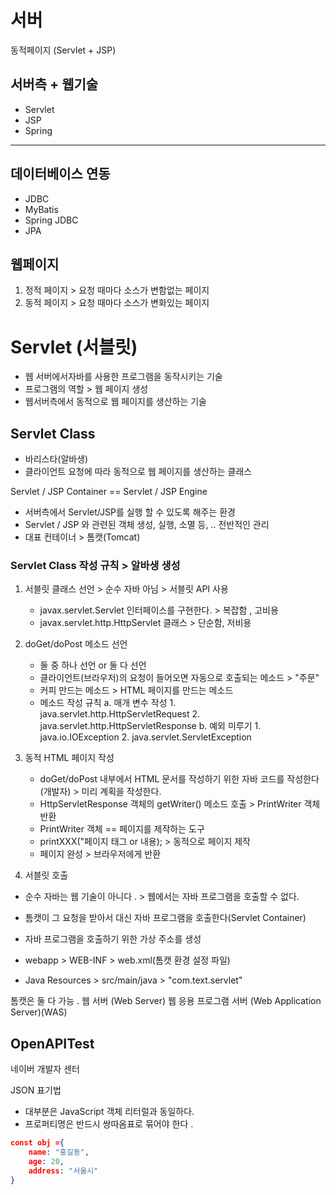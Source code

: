 # 서버
동적페이지 (Servlet + JSP)
## 서버측 + 웹기술
- Servlet
- JSP
- Spring
---

## 데이터베이스 연동
- JDBC
- MyBatis
- Spring JDBC
- JPA


## 웹페이지 
1. 정적 페이지 > 요청 때마다 소스가 변함없는 페이지
2. 동적 페이지 > 요청 때마다 소스가 변화있는 페이지



# Servlet (서블릿)
- 웹 서버에서자바를 사용한 프로그램을 동작시키는 기술
- 프로그램의 역할 > 웹 페이지 생성
- 웹서버측에서 동적으로 웹 페이지를 생산하는 기술


## Servlet Class 
- 바리스타(알바생)
- 클라이언트 요청에 따라 동적으로 웹 페이지를 생산하는 클래스 

Servlet / JSP Container \=\= Servlet / JSP Engine
- 서버측에서 Servlet/JSP를 실행 할 수 있도록 해주는 환경
- Servlet / JSP 와 관련된 객체 생성, 실행, 소멸 등, ..  전반적인 관리 
- 대표 컨테이너 > 톰캣(Tomcat)


### Servlet Class 작성 규칙 > 알바생 생성

1. 서블릿 클래스 선언 > 순수 자바 아님 > 서블릿 API 사용 
	- javax.servlet.Servlet 인터페이스를 구현한다.  > 복잡함 , 고비용
	- javax.servlet.http.HttpServlet 클래스 > 단순함,  저비용 
2. doGet/doPost 메소드 선언
	 - 둘 중 하나 선언 or 둘 다 선언 
	 - 클라이언트(브라우저)의 요청이 들어오면 자동으로 호출되는 메소드 > "주문" 
	 - 커피 만드는 메소드 > HTML 페이지를 만드는 메소드 
	 - 메소드 작성 규칙
		 a. 매개 변수 작성
			 1. java.servlet.http.HttpServletRequest
			 2. java.servlet.http.HttpServletResponse
		 b. 예외 미루기
			 1. java.io.IOException
			 2. java.servlet.ServletException


3. 동적 HTML 페이지 작성
	- doGet/doPost 내부에서 HTML 문서를 작성하기 위한 자바 코드를 작성한다 (개발자) > 미리 계획을 작성한다.
	- HttpServletResponse 객체의 getWriter() 메소드 호출 > PrintWriter 객체 반환 
	- PrintWriter 객체 \=\= 페이지를 제작하는 도구 
	- printXXX("페이지 태그 or 내용); > 동적으로 페이지 제작 
	- 페이지 완성 > 브라우저에게 반환 


4. 서블릿 호출
- 순수 자바는 웹 기술이 아니다 . > 웹에서는 자바 프로그램을 호출할 수 없다. 
- 톰캣이 그 요청을 받아서 대신 자바 프로그램을 호출한다(Servlet Container)
- 자바 프로그램을 호출하기 위한 가상 주소를 생성
- webapp > WEB-INF > web.xml(톰캣 환경 설정 파일)

- Java Resources > src/main/java > "com.text.servlet"

톰캣은 둘 다 가능 . 
웹 서버 (Web Server)
웹 응용 프로그램 서버 (Web Application Server)(WAS)



## OpenAPITest 
네이버 개발자 센터 

JSON 표기법 
- 대부분은 JavaScript 객체 리터럴과 동일하다. 
- 프로퍼티명은 반드시 쌍따옴표로 묶어야 한다 . 
```JSON
const obj ={
	name: "홍길동",
	age: 20,
	address: "서울시"
}
```